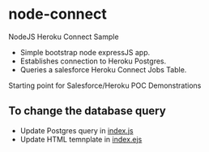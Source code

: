 # node-connect
NodeJS Heroku Connect Sample

- Simple bootstrap node expressJS app. 
- Establishes connection to Heroku Postgres.
- Queries a salesforce Heroku Connect Jobs Table. 

Starting point for Salesforce/Heroku POC Demonstrations

## To change the database query
- Update Postgres query in [index.js](https://github.com/joeyjmorales/node-connect/blob/master/index.js)
- Update HTML temnplate in [index.ejs](https://github.com/joeyjmorales/node-connect/blob/master/app/views/index.ejs)



